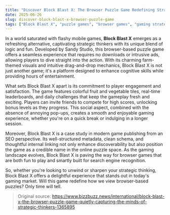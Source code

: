 ```yaml
---
title: "Discover Block Blast X: The Browser Puzzle Game Redefining Strategy Gaming"
date: 2025-06-26
slug: discover-block-blast-x-browser-puzzle-game
tags: ["Block Blast X", "puzzle games", "browser games", "gaming strategy"]
---
```


In a world saturated with flashy mobile games, **Block Blast X** emerges as a refreshing alternative, captivating strategic thinkers with its unique blend of logic and fun. Developed by Sandy Studio, this browser-based puzzle game offers a seamless experience that requires no downloads or intrusive ads, allowing players to dive straight into the action. With its charming farm-themed visuals and intuitive drag-and-drop mechanics, Block Blast X is not just another game; it's a platform designed to enhance cognitive skills while providing hours of entertainment.

What sets Block Blast X apart is its commitment to player engagement and satisfaction. The game features colorful fruit and vegetable tiles, real-time leaderboards, and daily challenges that keep the gameplay fresh and exciting. Players can invite friends to compete for high scores, unlocking bonus levels as they progress. This social aspect, combined with the absence of annoying pop-ups, creates a smooth and enjoyable gaming experience, whether you're on a quick break or indulging in a longer session.

Moreover, Block Blast X is a case study in modern game publishing from an SEO perspective. Its well-structured metadata, clean schema, and thoughtful internal linking not only enhance discoverability but also position the game as a credible name in the online puzzle space. As the gaming landscape evolves, Block Blast X is paving the way for browser games that are both fun to play and smartly built for search engine recognition.

So, whether you're looking to unwind or sharpen your strategic thinking, Block Blast X offers a delightful experience that stands out in today's gaming market. Will this game redefine how we view browser-based puzzles? Only time will tell.

> Original source: https://www.bizzbuzz.news/international/block-blast-x-the-browser-puzzle-game-quietly-capturing-the-minds-of-strategic-thinkers-1365895